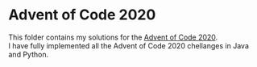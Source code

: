# Advent of Code 2020
This folder contains my solutions for the [Advent of Code 2020](https://adventofcode.com/2020).  
I have fully implemented all the Advent of Code 2020 chellanges in Java and Python.
